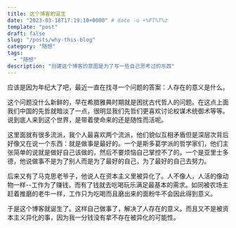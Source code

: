 ```yaml
---
title: 这个博客的诞生
date: "2023-03-18T17:19:10+0000" # date -u +%FT%T%z
template: "post"
draft: false
slug: "/posts/why-this-blog"
category: "随想"
tags:
  - "随想"
description: "创建这个博客的意图是为了写一些自己思考过的东西"
---
```


应该是因为年纪大了吧，最近一直在找寻一个问题的答案：人存在的意义是什么。

这个问题没什么新鲜的，早在希腊雅典时期就是困扰古代哲人的问题。在这点上面我们中国的先哲就暗淡了一点，很明显我们先哲们更喜欢讨论权谋术统御术等等。说到底人来到这个世界，是带着使命来的还是随性而活呢。

这里面就有很多流派，我个人最喜欢两个流派，他们貌似互相矛盾但是深层次背后好像又在说一个东西：就是做事是最好的。一个是斯多葛学派的哲学家们，他们主张简单的说就是做好自己该做的，然后不要烦恼自己掌控不了的。一个是亚里士多德，他说做事不是为了别人而是为了最好的自己，为了最好的自己去努力。

后来又有了马克思老爷子，他说人在资本主义里被异化了。人不像人，人活的像动物一样--工作为了赚钱，而有了钱就去吃喝玩乐满足最基本的需求。如同被农场主赶着推磨的老牛一样，工作只为吃喝而且磨出来的面粉牛不会因此得到意义。

于是这个博客就诞生了。这样自己做事了，解决了人存在的意义。而且又不是被资本主义异化的事，因为我一分钱没有拿不存在被异化的可能性。
